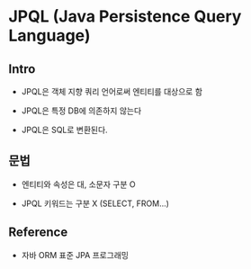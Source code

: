 # JPQL (Java Persistence Query Language)

## Intro

- JPQL은 객체 지향 쿼리 언어로써 엔티티를 대상으로 함

- JPQL은 특정 DB에 의존하지 않는다

- JPQL은 SQL로 변환된다.

## 문법

- 엔티티와 속성은 대, 소문자 구분 O

- JPQL 키워드는 구분 X (SELECT, FROM...)

## Reference

- 자바 ORM 표준 JPA 프로그래밍